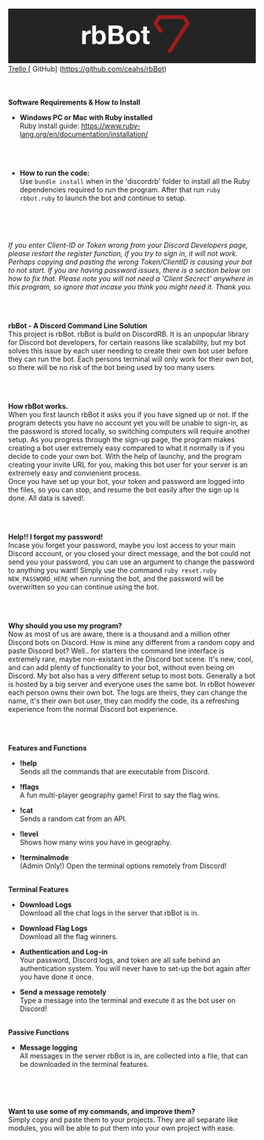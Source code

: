 ![rbBot Promotional Image](rbbot.png)
<br>
[Trello ](https://trello.com/b/aZOuF2f5/rbbot)
[ GitHub] (https://github.com/ceahs/rbBot)
<br>
<br>
<br>
<br>
**Software Requirements & How to Install**
<br>
* **Windows PC or Mac with Ruby installed**
<br> Ruby install guide: https://www.ruby-lang.org/en/documentation/installation/
<br>
<br>

* **How to run the code:**
<br> Use ```bundle install``` when in the 'discordrb' folder to install all the Ruby dependencies required to run the program. After that run ```ruby rbbot.ruby``` to launch the bot and continue to setup.
<br>
<br>
<br>

*If you enter Client-ID or Token wrong from your Discord Developers page, please restart the register function, if you try to sign in, it will not work. Perhaps copying and pasting the wrong Token/ClientID is causing your bot to not start. If you are having password issues, there is a section below on how to fix that. Please note you will not need a 'Client Secrect' anywhere in this program, so ignore that incase you think you might need it. Thank you.*

<br>
<br>

**rbBot - A Discord Command Line Solution**
<br>
This project is rbBot. rbBot is build on DiscordRB. It is an unpopular library for Discord bot developers, for certain reasons like scalability, but my bot solves this issue by each user needing to create  their own bot user before they can run the bot. Each persons terminal will only work for their own bot, so there will be no risk of the bot being used by too many users

<br>
<br>

**How rbBot works.**
<br>
When you first launch rbBot it asks you if you have signed up or not. If the program detects you have no account yet you will be unable to sign-in, as the password is stored locally, so switching computers will require another setup. As you progress through the sign-up page, the program makes creating a bot user extremely easy compared to what it normally is if you decide to code your own bot. With the help of launchy, and the program creating your invite URL for you, making this bot user for your server is an extremely easy and convienient process.
<br>
Once you have set up your bot, your token and password are logged into the files, so you can stop, and resume the bot easily after the sign up is done. All data is saved!.

<br>
<br>

**Help!! I forgot my password!**
<br>
Incase you forget your password, maybe you lost access to your main Discord account, or you closed your direct message, and the bot could not send you your password, you can use an argument to change the password to anything you want! Simply use the command ```ruby reset.ruby NEW_PASSWORD_HERE``` when running the bot, and the password will be overwritten so you can continue using the bot.

<br>
<br>

**Why should you use my program?**
<br>
Now as most of us are aware, there is a thousand and a million other Discord bots on Discord. How is mine any different from a random copy and paste Discord bot? Well.. for starters the command line interface is extremely rare, maybe non-existant in the Discord bot scene. It's new, cool, and can add plenty of functionality to your bot, without even being on Discord. My bot also has a very different setup to most bots. Generally a bot is hosted by a big server and everyone uses the same bot. In rbBot however each person owns their own bot. The logs are theirs, they can change the name, it's their own bot user, they can modify the code, its a refreshing experience from the normal Discord bot experience.

<br>
<br>

**Features and Functions**
<br>

* **!help**
  <br>Sends all the commands that are executable from Discord.
  <br>

* **!flags**
  <br>A fun multi-player geography game! First to say the flag wins.
  <br>

* **!cat**
  <br>Sends a random cat from an API.
  <br>

* **!level**
  <br>Shows how many wins you have in geography.
  <br>

* **!terminalmode**
  <br> (Admin Only!) Open the terminal options remotely from Discord!
  <br>
  <br>

**Terminal Features**
<br>

* **Download Logs**
  <br>Download all the chat logs in the server that rbBot is in.
  <br>

* **Download Flag Logs**
  <br>Download all the flag winners.
  <br>

* **Authentication and Log-in**
  <br> Your password, Discord logs, and token are all safe behind an authentication system. You will never have to set-up the bot again after you have done it once.

* **Send a message remotely**
  <br>Type a message into the terminal and execute it as the bot user on Discord!
  <br>
  <br>

**Passive Functions**
  <br>

  * **Message logging**
  <br>All messages in the server rbBot is in, are collected into a file, that can be downloaded in the terminal features.

<br>
<br>
<br>

**Want to use some of my commands, and improve them?**
<br> Simply copy and paste them to your projects. They are all separate like modules, you will be able to put them into your own project with ease.
